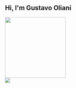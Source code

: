 ## Hi, I'm Gustavo Oliani
  
<a href="https://github.com/anuraghazra/GustavoOliani">
  <img height=200 align="center" src="https://github-readme-stats.vercel.app/api/top-langs?username=GustavoOliani&layout=compact&langs_count=8&card_width=320&theme=transparent&hide_border=true" />
</a>

<div> 
  <a href="https://www.linkedin.com/in/gustavo-oliani" target="_blank"><img src="https://img.shields.io/badge/-LinkedIn-%230077B5?style=for-the-badge&logo=linkedin&logoColor=white" target="_blank"></a> 
</div>
